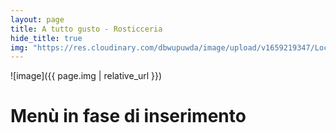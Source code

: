```yaml
---
layout: page
title: A tutto gusto - Rosticceria
hide_title: true
img: "https://res.cloudinary.com/dbwupuwda/image/upload/v1659219347/Locali/atuttogusto.png"
---
```


![image]({{ page.img | relative_url }})

# Menù in fase di inserimento